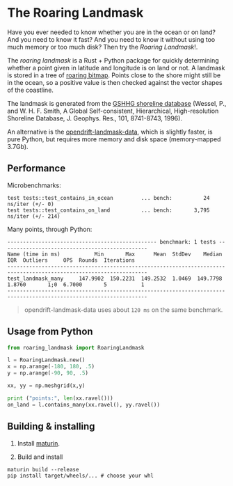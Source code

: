 # The Roaring Landmask

Have you ever needed to know whether you are in the ocean or on land? And you
need to know it fast? And you need to know it without using too much memory or
too much disk? Then try the _Roaring Landmask_!.

The _roaring landmask_ is a Rust + Python package for quickly determining
whether a point given in latitude and longitude is on land or not. A landmask
is stored in a tree of [roaring bitmap](https://roaringbitmap.org/). Points
close to the shore might still be in the ocean, so a positive
value is then checked against the vector shapes of the coastline.

The landmask is generated from the [GSHHG shoreline
database](https://www.soest.hawaii.edu/pwessel/gshhg/) (Wessel, P., and W. H.
F. Smith, A Global Self-consistent, Hierarchical, High-resolution Shoreline
Database, J. Geophys. Res., 101, 8741-8743, 1996).

An alternative is the
[opendrift-landmask-data](https://github.com/OpenDrift/opendrift-landmask-data),
which is slightly faster, is pure Python, but requires more memory and disk
space (memory-mapped 3.7Gb).

## Performance

Microbenchmarks:

```
test tests::test_contains_in_ocean         ... bench:          24 ns/iter (+/- 0)
test tests::test_contains_on_land          ... bench:       3,795 ns/iter (+/- 214)
```

Many points, through Python:

```
------------------------------------------------ benchmark: 1 tests -----------------------------------------------
Name (time in ms)           Min       Max      Mean  StdDev    Median     IQR  Outliers     OPS  Rounds  Iterations
-------------------------------------------------------------------------------------------------------------------
test_landmask_many     147.9902  150.2231  149.2532  1.0469  149.7798  1.8760       1;0  6.7000       5           1
-------------------------------------------------------------------------------------------------------------------
```

> opendrift-landmask-data uses about `120 ms` on the same benchmark.

## Usage from Python

```python
from roaring_landmask import RoaringLandmask

l = RoaringLandmask.new()
x = np.arange(-180, 180, .5)
y = np.arange(-90, 90, .5)

xx, yy = np.meshgrid(x,y)

print ("points:", len(xx.ravel()))
on_land = l.contains_many(xx.ravel(), yy.ravel())
```

## Building & installing

1) Install [maturin](https://github.com/PyO3/maturin).

2) Build and install

```
maturin build --release
pip install target/wheels/... # choose your whl
```

